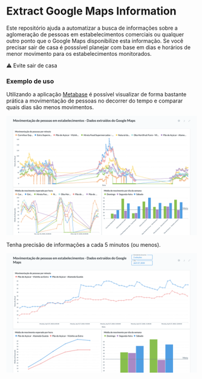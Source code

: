 # Extract Google Maps Information


Este repositório ajuda a automatizar a busca de informações sobre a aglomeração de pessoas em estabelecimentos comerciais ou qualquer outro ponto que o Google Maps disponibilize esta informação. Se você precisar sair de casa é posssível planejar com base em dias e horários de menor movimento para os estabelecimentos monitorados.

:warning: Evite sair de casa

### Exemplo de uso

Utilizando a aplicação [Metabase](https://www.metabase.com/) é possível visualizar de forma bastante prática a movimentação de pessoas no decorrer do tempo e comparar quais dias são menos movimentos.

![Metabase with gmaps data](docs/example-of-use.png)


Tenha precisão de informações a cada 5 minutos (ou menos).

![Metabase with gmaps data](docs/example-of-use-2.png)